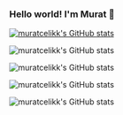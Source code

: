 ### Hello world! I'm Murat 👋

[![muratcelikk's GitHub stats](https://github-readme-stats.vercel.app/api?username=muratcelikk)](https://github.com/muratcelikk/github-readme-stats)

![muratcelikk's GitHub stats](https://github-readme-stats.vercel.app/api?username=muratcelikk&hide=contribs,prs)

![muratcelikk's GitHub stats](https://github-readme-stats.vercel.app/api?username=muratcelikk&count_private=true)

![muratcelikk's GitHub stats](https://github-readme-stats.vercel.app/api?username=muratcelikk&show_icons=true)


![muratcelikk's GitHub stats](https://github-readme-stats.vercel.app/api?username=muratcelikk&show_icons=true&theme=radical)



